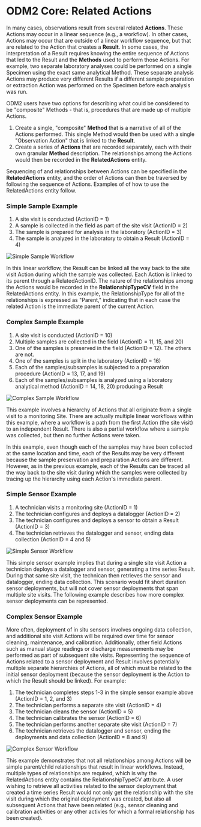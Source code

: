 ODM2 Core: Related Actions
==========================

In many cases, observations result from several related **Actions**. These Actions may occur in a linear sequence (e.g., a workflow). In other cases, Actions may occur that are outside of a linear workflow sequence, but that are related to the Action that creates a **Result**. In some cases, the interpretation of a Result requires knowing the entire sequence of Actions that led to the Result and the **Methods** used to perform those Actions.  For example, two separate laboratory analyses could be performed on a single Specimen using the exact same analytical Method. These separate analysis Actions may produce very different Results if a different sample preparation or extraction Action was performed on the Specimen before each analysis was run. 

ODM2 users have two options for describing what could be considered to be "composite" Methods - that is, procedures that are made up of multiple Actions.

1. Create a single, "composite" **Method** that is a narrative of all of the Actions performed. This single Method would then be used with a single "Observation Action" that is linked to the **Result**.
2. Create a series of **Actions** that are recorded separately, each with their own granular **Method** description. The relationships among the Actions would then be recorded in the **RelatedActions** entity.

Sequencing of and relationships between Actions can be specified in the **RelatedActions** entity, and the order of Actions can then be traversed by following the sequence of Actions. Examples of of how to use the RelatedActions entity follow.

### Simple Sample Example

1. A site visit is conducted (ActionID = 1)
2. A sample is collected in the field as part of the site visit (ActionID = 2)
3. The sample is prepared for analysis in the laboratory (ActionID = 3)
4. The sample is analyzed in the laboratory to obtain a Result (ActionID = 4)

![Simple Sample Workflow](images/simplesampleexample.png)

In this linear workflow, the Result can be linked all the way back to the site visit Action during which the sample was collected. Each Action is linked to its parent through a RelatedActionID. The nature of the relationships among the Actions would be recorded in the **RelationshipTypeCV** field in the RelatedActions entity. In this example, the RelationshipType for all of the relationships is expressed as "Parent," indicating that in each case the related Action is the immediate parent of the current Action.

### Complex Sample Example

1. A site visit is conducted (ActionID = 10)
2. Multiple samples are collected in the field (ActionID = 11, 15, and 20)
3. One of the samples is preserved in the field (ActionID = 12). The others are not.
4. One of the samples is split in the laboratory (ActionID = 16)
5. Each of the samples/subsamples is subjected to a preparation procedure (ActionID = 13, 17, and 19)
6. Each of the samples/subsamples is analyzed using a laboratory analytical method (ActionID = 14, 18, 20) producing a Result

![Complex Sample Workflow](images/complexsampleexample.png)

This example involves a hierarchy of Actions that all originate from a single visit to a monitoring Site.  There are actually multiple linear workflows within this example, where a workflow is a path from the first Action (the site visit) to an independent Result. There is also a partial workflow where a sample was collected, but then no further Actions were taken.

In this example, even though each of the samples may have been collected at the same location and time, each of the Results may be very different because the sample preservation and preparation Actions are different. However, as in the previous example, each of the Results can be traced all the way back to the site visit during which the samples were collected by tracing up the hierarchy using each Action's immediate parent. 

### Simple Sensor Example

1. A technician visits a monitoring site (ActionID = 1)
2. The technician configures and deploys a datalogger (ActionID = 2)
3. The technician configures and deploys a sensor to obtain a Result (ActionID = 3)
4. The technician retrieves the datalogger and sensor, ending data collection (ActionID = 4 and 5)

![Simple Sensor Workflow](images/simplesensorexample.png)

This simple sensor example implies that during a single site visit Action a technician deploys a datalogger and sensor, generating a time series Result. During that same site visit, the technican then retrieves the sensor and datalogger, ending data collection. This scenario would fit short duration sensor deployments, but will not cover sensor deployments that span multiple site visits. The following example describes how more complex sensor deployments can be represented.

### Complex Sensor Example

More often, deployment of in situ sensors involves ongoing data collection, and additional site visit Actions will be required over time for sensor cleaning, maintenance, and calibration. Additionally, other field Actions such as manual stage readings or discharge measurements may be performed as part of subsequent site visits. Representing the sequence of Actions related to a sensor deployment and Result involves potentially multiple separate hierarchies of Actions, all of which must be related to the initial sensor deployment (because the sensor deployment is the Action to which the Result should be linked).  For example:

1. The technician completes steps 1-3 in the simple sensor example above (ActionID = 1, 2, and 3)
2. The technician performs a separate site visit (ActionID = 4)
3. The technician cleans the sensor (ActionID = 5)
4. The technician calibrates the sensor (ActionID = 6)
5. The technician performs another separate site visit (ActionID = 7)
6. The technician retrieves the datalogger and sensor, ending the deployments and data collection (ActionID = 8 and 9)

![Complex Sensor Workflow](images/complexsensorexample.png)

This example demonstrates that not all relationships among Actions will be simple parent/child relationships that result in linear workflows. Instead, multiple types of relationships are required, which is why the RelatedActions entity contains the RelationshipTypeCV attribute. A user wishing to retrieve all activities related to the sensor deployment that created a time series Result would not only get the relationship with the site visit during which the original deployment was created, but also all subsequent Actions that have been related (e.g., sensor cleaning and calibration activities or any other activies for which a formal relationship has been created). 

